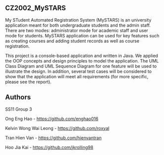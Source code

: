 ## CZ2002_MySTARS

My STudent Automated Registration System (MySTARS) is an university application meant for both undergraduate students and the admin staff. There are two modes: administrator mode for academic staff and user mode for students. MySTARS application can be used for key features such as creating courses and adding student records as well as course registration.

This project is a console-based application and written in Java. We applied the OOP concepts and design principles to model the application. The UML Class Diagram and UML Sequence Diagram for one feature will be used to illustrate the design. In addition, several test cases will be considered to show that the application will meet all requirements (for more specific, please see the report).


## Authors
SS11 Group 3

Ong Eng Hao - https://github.com/enghao016

Kelvin Wong Wai Leong - https://github.com/roxyal

Tran Hien Van - https://github.com/hienvantran

Hoo Jia Kai - https://github.com/jkrolling98

